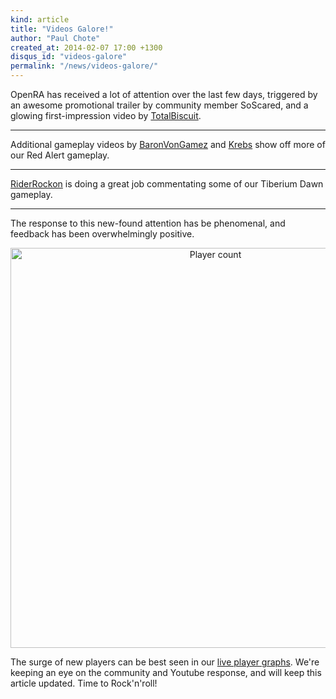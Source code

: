 ```yaml
---
kind: article
title: "Videos Galore!"
author: "Paul Chote"
created_at: 2014-02-07 17:00 +1300
disqus_id: "videos-galore"
permalink: "/news/videos-galore/"
---
```


<p>OpenRA has received a lot of attention over the last few days, triggered by an awesome promotional trailer by community member SoScared, and a glowing first-impression video by <a href="https://twitter.com/totalbiscuit">TotalBiscuit</a>.</p>

<lite-youtube videoid="ueosN-JFqG0"></lite-youtube>
<lite-youtube videoid="z1-VwE1byrY"></lite-youtube>

<hr />

<p>Additional gameplay videos by <a href="http://www.youtube.com/user/BaronVonGamez">BaronVonGamez</a> and <a href="http://www.youtube.com/user/KrebsCOHO">Krebs</a> show off more of our Red Alert gameplay.</p>

<lite-youtube videoid="enZy7-BCtw0"></lite-youtube>
<lite-youtube videoid="TGrmDYzRlhA"></lite-youtube>

<hr />

<p><a href="http://www.youtube.com/user/RiderRockon">RiderRockon</a> is doing a great job commentating some of our Tiberium Dawn gameplay.</p>

<lite-youtube videoid="vif1Bn2lEO8"></lite-youtube>
<lite-youtube videoid="2naISjNSo7Y"></lite-youtube>

<hr />

<p>The response to this new-found attention has be phenomenal, and feedback has been overwhelmingly positive.</p>
<div style="text-align:center">
<img src="{{ '/images/news/20140207-players.png' | relative_url }}" width="640" alt="Player count" /></p>
</div>
<p>The surge of new players can be best seen in our <a href="http://openra.ipdx.ru/graphs.html">live player graphs</a>. We're keeping an eye on the community and Youtube response, and will keep this article updated. Time to Rock'n'roll!</p>